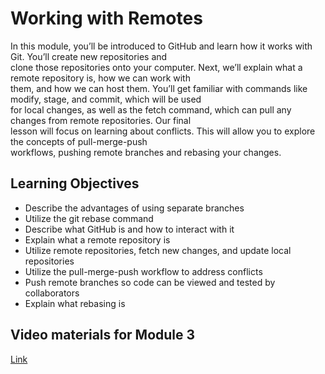 # Working with Remotes

In this module, you’ll be introduced to GitHub and learn how it works with Git. You’ll create new repositories and\
clone those repositories onto your computer. Next, we’ll explain what a remote repository is, how we can work with\
them, and how we can host them. You’ll get familiar with commands like modify, stage, and commit, which will be used\
for local changes, as well as the fetch command, which can pull any changes from remote repositories. Our final\
lesson will focus on learning about conflicts. This will allow you to explore the concepts of pull-merge-push\
workflows, pushing remote branches and rebasing your changes.

## Learning Objectives

- Describe the advantages of using separate branches
- Utilize the git rebase command
- Describe what GitHub is and how to interact with it
- Explain what a remote repository is
- Utilize remote repositories, fetch new changes, and update local repositories
- Utilize the pull-merge-push workflow to address conflicts
- Push remote branches so code can be viewed and tested by collaborators
- Explain what rebasing is

## Video materials for Module 3

[Link](https://drive.google.com/drive/folders/1UXSsy0qZo2b-oP0JWbUm2ww58a2dwOUC?usp=sharing)